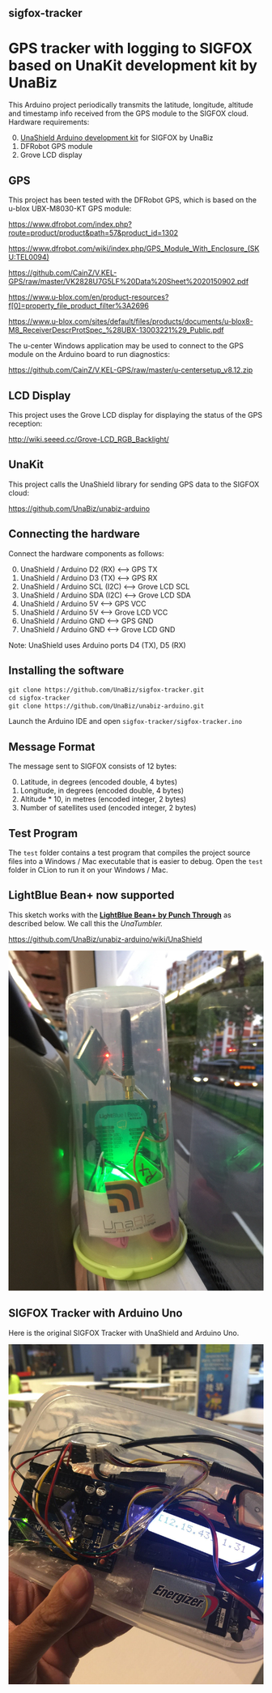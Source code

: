 ## sigfox-tracker
# GPS tracker with logging to SIGFOX based on UnaKit development kit by UnaBiz

This Arduino project periodically transmits the latitude, longitude, altitude and timestamp
info received from the GPS module to the SIGFOX cloud. Hardware requirements:

0. [UnaShield Arduino development kit](https://github.com/UnaBiz/unabiz-arduino/wiki/UnaShield) for SIGFOX by UnaBiz
0. DFRobot GPS module
0. Grove LCD display

## GPS

This project has been tested with the DFRobot GPS, which is based on the u-blox UBX-M8030-KT GPS module:

https://www.dfrobot.com/index.php?route=product/product&path=57&product_id=1302

https://www.dfrobot.com/wiki/index.php/GPS_Module_With_Enclosure_(SKU:TEL0094)

https://github.com/CainZ/V.KEL-GPS/raw/master/VK2828U7G5LF%20Data%20Sheet%2020150902.pdf

https://www.u-blox.com/en/product-resources?f[0]=property_file_product_filter%3A2696

https://www.u-blox.com/sites/default/files/products/documents/u-blox8-M8_ReceiverDescrProtSpec_%28UBX-13003221%29_Public.pdf

The u-center Windows application may be used to connect to the GPS module on
the Arduino board to run diagnostics:

https://github.com/CainZ/V.KEL-GPS/raw/master/u-centersetup_v8.12.zip

## LCD Display

This project uses the Grove LCD display for displaying the status of the GPS reception:

http://wiki.seeed.cc/Grove-LCD_RGB_Backlight/

## UnaKit

This project calls the UnaShield library for sending GPS data to the SIGFOX cloud:

https://github.com/UnaBiz/unabiz-arduino

## Connecting the hardware

Connect the hardware components as follows:

0. UnaShield / Arduino D2 (RX) <--> GPS TX
0. UnaShield / Arduino D3 (TX) <--> GPS RX
0. UnaShield / Arduino SCL (I2C) <--> Grove LCD SCL
0. UnaShield / Arduino SDA (I2C) <--> Grove LCD SDA
0. UnaShield / Arduino 5V <--> GPS VCC
0. UnaShield / Arduino 5V <--> Grove LCD VCC
0. UnaShield / Arduino GND <--> GPS GND
0. UnaShield / Arduino GND <--> Grove LCD GND

Note: UnaShield uses Arduino ports D4 (TX), D5 (RX)

## Installing the software

```
git clone https://github.com/UnaBiz/sigfox-tracker.git
cd sigfox-tracker
git clone https://github.com/UnaBiz/unabiz-arduino.git
```

Launch the Arduino IDE and open `sigfox-tracker/sigfox-tracker.ino`

## Message Format

The message sent to SIGFOX consists of 12 bytes:

0. Latitude, in degrees (encoded double, 4 bytes)
0. Longitude, in degrees (encoded double, 4 bytes)
0. Altitude * 10, in metres (encoded integer, 2 bytes)
0. Number of satellites used (encoded integer, 2 bytes)

## Test Program

The `test` folder contains a test program that compiles the project source files
into a Windows / Mac executable that is easier to debug.  Open the `test` folder
in CLion to run it on your Windows / Mac.

## LightBlue Bean+ now supported

This sketch works with the **[LightBlue Bean+ by Punch Through](https://punchthrough.com/bean)** as described below.
We call this the *UnaTumbler.*

https://github.com/UnaBiz/unabiz-arduino/wiki/UnaShield

![UnaTumbler SIGFOX Tracker](https://github.com/UnaBiz/media/blob/master/sigfox-tracker/unatumbler-bus.jpg)

## SIGFOX Tracker with Arduino Uno

Here is the original SIGFOX Tracker with UnaShield and Arduino Uno.

![SIGFOX Tracker with Arduino Uno](https://github.com/UnaBiz/media/blob/master/sigfox-tracker/sigfox-tracker.jpg)

